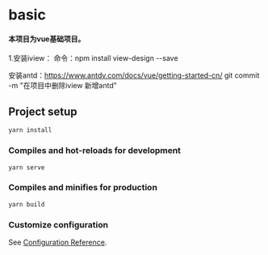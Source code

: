 # basic
#### 本项目为vue基础项目。

1.安装iview：
命令：npm install view-design --save

安装antd：https://www.antdv.com/docs/vue/getting-started-cn/
git commit -m "在项目中删除iview 新增antd"
## Project setup
```
yarn install
```

### Compiles and hot-reloads for development
```
yarn serve
```

### Compiles and minifies for production
```
yarn build
```

### Customize configuration
See [Configuration Reference](https://cli.vuejs.org/config/).
